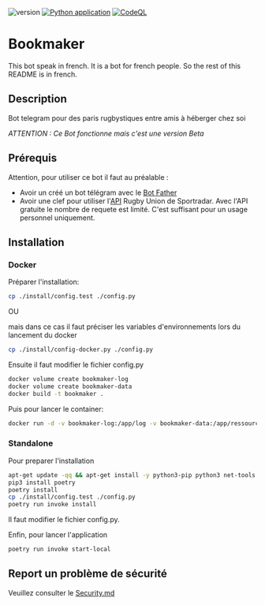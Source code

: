 ![version](https://img.shields.io/badge/version-0.1.0-success) [![Python application](https://github.com/mic-rigaud/Bookmaker/actions/workflows/python-app.yml/badge.svg)](https://github.com/mic-rigaud/Bookmaker/actions/workflows/python-app.yml) [![CodeQL](https://github.com/mic-rigaud/Bookmaker/actions/workflows/codeql.yml/badge.svg)](https://github.com/mic-rigaud/Bookmaker/actions/workflows/codeql.yml/badge.svg)

# Bookmaker

This bot speak in french. It is a bot for french people. So the rest of this README is in french.

## Description

Bot telegram pour des paris rugbystiques entre amis à héberger chez soi

*ATTENTION : Ce Bot fonctionne mais c'est une version Beta*

## Prérequis

Attention, pour utiliser ce bot il faut au préalable :

- Avoir un créé un bot télégram avec le [Bot Father](https://botostore.com/c/botfather/)
- Avoir une clef pour utiliser l'[API](https://api.sportradar.us/rugby-union/) Rugby Union de Sportradar. Avec l'API
  gratuite le nombre de requete est limité. C'est suffisant pour un usage personnel uniquement.

## Installation

### Docker

Préparer l'installation:

```bash
cp ./install/config.test ./config.py
```

OU

mais dans ce cas il faut préciser les variables d'environnements lors du lancement du docker

```bash
cp ./install/config-docker.py ./config.py
```

Ensuite il faut modifier le fichier config.py

```bash
docker volume create bookmaker-log
docker volume create bookmaker-data
docker build -t bookmaker .
``` 

Puis pour lancer le container:

```bash
docker run -d -v bookmaker-log:/app/log -v bookmaker-data:/app/ressources bookmaker
```

### Standalone

Pour preparer l'installation

```bash
apt-get update -qq && apt-get install -y python3-pip python3 net-tools graphviz traceroute
pip3 install poetry
poetry install
cp ./install/config.test ./config.py
poetry run invoke install
```

Il faut modifier le fichier config.py.

Enfin, pour lancer l'application

```bash
poetry run invoke start-local
```

## Report un problème de sécurité

Veuillez consulter le [Security.md](./Security.md)
